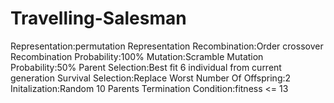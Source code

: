 # Travelling-Salesman
Representation:permutation Representation
Recombination:Order crossover
Recombination Probability:100%
Mutation:Scramble
Mutation Probability:50%
Parent Selection:Best fit 6 individual from current generation
Survival Selection:Replace Worst
Number Of Offspring:2
Initalization:Random 10 Parents
Termination Condition:fitness <= 13

